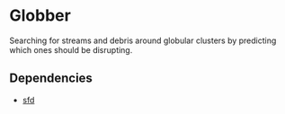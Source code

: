 Globber
=======

Searching for streams and debris around globular clusters by predicting which ones should be disrupting.

Dependencies
------------

* [sfd](https://github.com/adrn/SFD)
